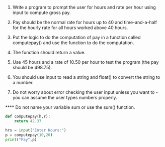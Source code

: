 1. Write a program to prompt the user for hours and rate per hour using input to compute gross pay. 

2. Pay should be the normal rate for hours up to 40 and time-and-a-half for the hourly rate for all hours worked above 40 hours. 

3. Put the logic to do the computation of pay in a function called computepay() and use the function to do the computation. 

3. The function should return a value. 

5. Use 45 hours and a rate of 10.50 per hour to test the program (the pay should be 498.75). 

6. You should use input to read a string and float() to convert the string to a number. 

7. Do not worry about error checking the user input unless you want to - you can assume the user types numbers properly. 

**** Do not name your variable sum or use the sum() function.

```python
def computepay(h,r):
    return 42.37

hrs = input("Enter Hours:")
p = computepay(10,20)
print("Pay",p)
```